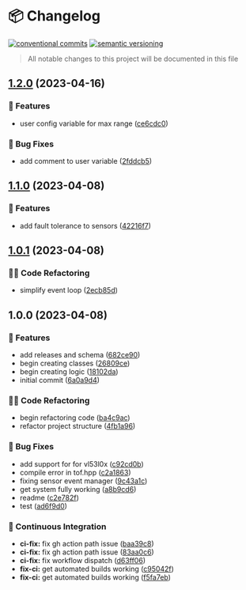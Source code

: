 # 📦 Changelog 
[![conventional commits](https://img.shields.io/badge/conventional%20commits-1.0.0-yellow.svg)](https://conventionalcommits.org)
[![semantic versioning](https://img.shields.io/badge/semantic%20versioning-2.0.0-green.svg)](https://semver.org)
> All notable changes to this project will be documented in this file

## [1.2.0](https://github.com/ZanzyTHEbar/AdamJames/compare/v1.1.0...v1.2.0) (2023-04-16)


### 🍕 Features

* user config variable for max range ([ce6cdc0](https://github.com/ZanzyTHEbar/AdamJames/commit/ce6cdc063e01b6181f9989acd40dc7c7ec0e844c))


### 🐛 Bug Fixes

* add comment to user variable ([2fddcb5](https://github.com/ZanzyTHEbar/AdamJames/commit/2fddcb57a9e529ed7f808e2d2d567c69d34077ec))

## [1.1.0](https://github.com/ZanzyTHEbar/AdamJames/compare/v1.0.1...v1.1.0) (2023-04-08)


### 🍕 Features

* add fault tolerance to sensors ([42216f7](https://github.com/ZanzyTHEbar/AdamJames/commit/42216f71de61db3a1483472459198cd1a04fa697))

## [1.0.1](https://github.com/ZanzyTHEbar/AdamJames/compare/v1.0.0...v1.0.1) (2023-04-08)


### 🧑‍💻 Code Refactoring

*  simplify event loop ([2ecb85d](https://github.com/ZanzyTHEbar/AdamJames/commit/2ecb85d834d5ca154e06183a5ec025d80b3f7f92))

## 1.0.0 (2023-04-08)


### 🍕 Features

* add releases and schema ([682ce90](https://github.com/ZanzyTHEbar/AdamJames/commit/682ce9011cba7bc62fb2e7b2dc88b0d79be24ffb))
* begin creating classes ([26809ce](https://github.com/ZanzyTHEbar/AdamJames/commit/26809ce349fdd1824eb104b29039fd1a7f8e2389))
* begin creating logic ([18102da](https://github.com/ZanzyTHEbar/AdamJames/commit/18102dabad8833d48233780e50c15d50e91ef59e))
* initial commit ([6a0a9d4](https://github.com/ZanzyTHEbar/AdamJames/commit/6a0a9d487aa45e55b84a0bc2956de56c0b194509))


### 🧑‍💻 Code Refactoring

* begin refactoring code ([ba4c9ac](https://github.com/ZanzyTHEbar/AdamJames/commit/ba4c9acd01849da59c14d67f92f2cecb00f3ba1f))
* refactor project structure ([4fb1a96](https://github.com/ZanzyTHEbar/AdamJames/commit/4fb1a96ad4df3bb33f3e8936c63b7c8c72606934))


### 🐛 Bug Fixes

* add support for for vl53l0x ([c92cd0b](https://github.com/ZanzyTHEbar/AdamJames/commit/c92cd0b42a49e3936fc4592e06f71a603cf5c5d0))
* compile error in tof.hpp ([c2a1863](https://github.com/ZanzyTHEbar/AdamJames/commit/c2a1863b12be45a8cc751afa50302df184dc9ec2))
* fixing sensor event manager ([9c43a1c](https://github.com/ZanzyTHEbar/AdamJames/commit/9c43a1c578b7f88cec255b9a36dfa1d5f29a0dd3))
* get system fully working ([a8b9cd6](https://github.com/ZanzyTHEbar/AdamJames/commit/a8b9cd6e14d52ad2bed189e0fad9d16204e5d357))
* readme ([c2e782f](https://github.com/ZanzyTHEbar/AdamJames/commit/c2e782f8e0291485e1265eb741709d1dbcf5ddee))
* test ([ad6f9d0](https://github.com/ZanzyTHEbar/AdamJames/commit/ad6f9d003471b0ec3bd9d77d0b81afcd5e6a9955))


### 🔁 Continuous Integration

* **ci-fix:** fix gh action path issue ([baa39c8](https://github.com/ZanzyTHEbar/AdamJames/commit/baa39c8f4ba0d65cdb978a7ae7b558e9be6c2f80))
* **ci-fix:** fix gh action path issue ([83aa0c6](https://github.com/ZanzyTHEbar/AdamJames/commit/83aa0c6dfe4f2fa7981ab8a2785a9c7e50947093))
* **ci-fix:** fix workflow dispatch ([d63ff06](https://github.com/ZanzyTHEbar/AdamJames/commit/d63ff067f141fb38858b1131a9b1a2db60e1a7d0))
* **fix-ci:** get automated builds working ([c95042f](https://github.com/ZanzyTHEbar/AdamJames/commit/c95042f2aa2915c434eefdcdaa32c1adbd049de1))
* **fix-ci:** get automated builds working ([f5fa7eb](https://github.com/ZanzyTHEbar/AdamJames/commit/f5fa7ebf8680e3192b93fc00d6286ce529f9d360))
